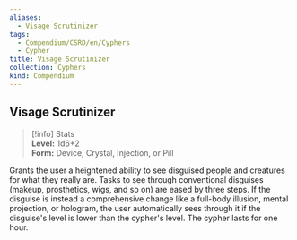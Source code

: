 ```yaml
---
aliases:
  - Visage Scrutinizer
tags:
  - Compendium/CSRD/en/Cyphers
  - Cypher
title: Visage Scrutinizer
collection: Cyphers
kind: Compendium
---
```

## Visage Scrutinizer  
>[!info] Stats  
> **Level:** 1d6+2  
> **Form:** Device, Crystal, Injection, or Pill
  
Grants the user a heightened ability to see disguised people and creatures for what they really are. Tasks to see through conventional disguises (makeup, prosthetics, wigs, and so on) are eased by three steps. If the disguise is instead a comprehensive change like a full-body illusion, mental projection, or hologram, the user automatically sees through it if the disguise's level is lower than the cypher's level. The cypher lasts for one hour.